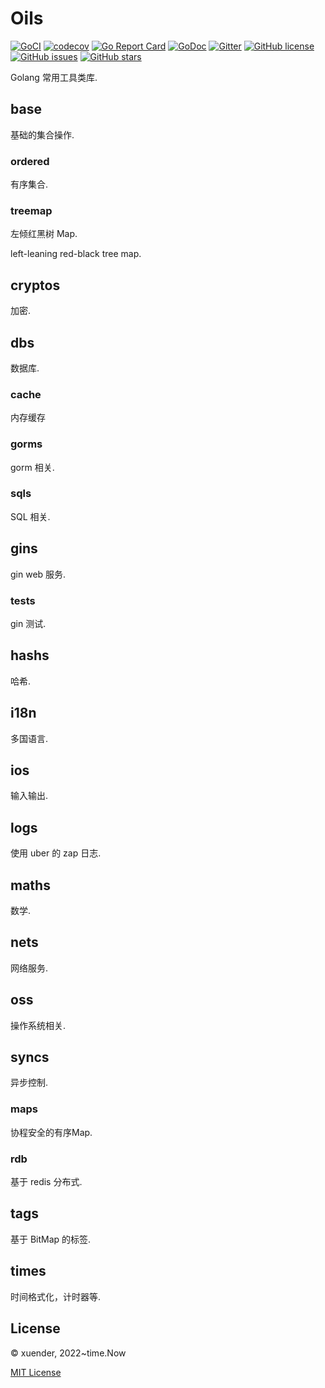 # Oils

[![GoCI](https://github.com/xuender/oils/workflows/Go/badge.svg)](https://github.com/xuender/oils/actions)
[![codecov](https://codecov.io/gh/xuender/oils/branch/main/graph/badge.svg?token=8CTpNIHxYT)](https://codecov.io/gh/xuender/oils)
[![Go Report Card](https://goreportcard.com/badge/github.com/xuender/oils)](https://goreportcard.com/report/github.com/xuender/oils)
[![GoDoc](https://godoc.org/github.com/xuender/oils?status.svg)](https://pkg.go.dev/github.com/xuender/oils)
[![Gitter](https://badges.gitter.im/xuender-oils/community.svg)](https://gitter.im/xuender-oils/community?utm_source=badge&utm_medium=badge&utm_campaign=pr-badge)
[![GitHub license](https://img.shields.io/github/license/xuender/oils)](https://github.com/xuender/oils/blob/main/LICENSE)
[![GitHub issues](https://img.shields.io/github/issues/xuender/oils)](https://github.com/xuender/oils/issues)
[![GitHub stars](https://img.shields.io/github/stars/xuender/oils)](https://github.com/xuender/oils/stargazers)

Golang 常用工具类库.

## base

基础的集合操作.

### ordered

有序集合.

### treemap

左倾红黑树 Map.

left-leaning red-black tree map.

## cryptos

加密.

## dbs

数据库.

### cache

内存缓存

### gorms

gorm 相关.

### sqls

SQL 相关.

## gins

gin web 服务.

### tests

gin 测试.

## hashs

哈希.

## i18n

多国语言.

## ios

输入输出.

## logs

使用 uber 的 zap 日志.

## maths

数学.

## nets

网络服务.

## oss

操作系统相关.

## syncs

异步控制.

### maps

协程安全的有序Map.

### rdb

基于 redis 分布式.

## tags

基于 BitMap 的标签.

## times

时间格式化，计时器等.

## License

© xuender, 2022~time.Now

[MIT License](https://github.com/xuender/oils/blob/master/License)
